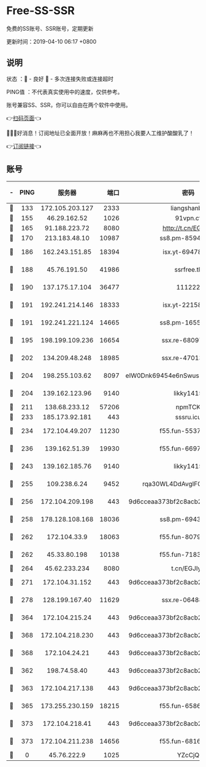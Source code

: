 # Free-SS-SSR

免费的SS账号、SSR账号，定期更新

更新时间：2019-04-10 06:17 +0800

## 说明

状态     ：🙂 - 良好 🙁 - 多次连接失败或连接超时

PING值   ：不代表真实使用中的速度，仅供参考。

账号兼容SS、SSR，你可以自由在两个软件中使用。

👉[扫码页面](https://liesauer.github.io/Free-SS-SSR/)👈

🎉🎉🎉好消息！订阅地址已全面开放！麻麻再也不用担心我要人工维护酸酸乳了！

👉[订阅链接](https://www.liesauer.net/yogurt/subscribe?ACCESS_TOKEN=DAYxR3mMaZAsaqUb)👈

## 账号

|-|PING|服务器|端口|密码|加密方式|区域|
|:----:|:----:|:-----:|-----:|:----:|:----:|:----:|
|🙂|133|172.105.203.127|2333|liangshanbo|chacha20|JP|
|🙂|155|46.29.162.52|1026|91vpn.cf|rc4-md5|RU|
|🙂|165|91.188.223.72|8080|http://t.cn/EGJIyrl|rc4-md5|RU|
|🙂|170|213.183.48.10|10987|ss8.pm-85945558|rc4-md5|RU|
|🙂|186|162.243.151.85|18394|isx.yt-69478283|aes-256-cfb|US|
|🙂|188|45.76.191.50|41986|ssrfree.tk|aes-256-cfb|SG|
|🙂|190|137.175.17.104|36477|111222|aes-256-cfb|US|
|🙂|191|192.241.214.146|18333|isx.yt-22158602|aes-256-cfb|US|
|🙂|191|192.241.221.124|14665|ss8.pm-16551293|aes-256-cfb|US|
|🙂|195|198.199.109.236|16654|ssx.re-68097353|aes-256-cfb|US|
|🙂|202|134.209.48.248|18985|ssx.re-47013228|aes-256-cfb|US|
|🙂|204|198.255.103.62|8097|eIW0Dnk69454e6nSwuspv9DmS201tQ0D|aes-256-cfb|US|
|🙂|204|139.162.123.96|9140|likky1415|aes-256-cfb|JP|
|🙂|211|138.68.233.12|57206|npmTCK|rc4-md5|US|
|🙂|233|185.173.92.181|443|sssru.icu|rc4-md5|RU|
|🙂|234|172.104.49.207|11230|f55.fun-55376694|aes-256-cfb|SG|
|🙂|236|139.162.51.39|19930|f55.fun-66971513|aes-256-cfb|SG|
|🙂|243|139.162.185.76|9140|likky1415|aes-256-cfb|DE|
|🙂|255|109.238.6.24|9452|rqa30WL4DdAvgIFG6Fs3znzTa|aes-256-cfb|FR|
|🙂|256|172.104.209.198|443|9d6cceaa373bf2c8acb22e60b6a58be6|aes-256-cfb|US|
|🙂|258|178.128.108.168|18036|ss8.pm-69431986|aes-256-cfb|SG|
|🙂|262|172.104.33.9|18063|f55.fun-80790532|aes-256-cfb|SG|
|🙂|262|45.33.80.198|10138|f55.fun-71830564|aes-256-cfb|US|
|🙂|264|45.62.233.234|8080|t.cn/EGJIyrl|rc4-md5|CA|
|🙂|271|172.104.31.152|443|9d6cceaa373bf2c8acb22e60b6a58be6|aes-256-cfb|US|
|🙂|278|128.199.167.40|11629|ssx.re-06488107|aes-256-cfb|SG|
|🙂|364|172.104.215.24|443|9d6cceaa373bf2c8acb22e60b6a58be6|aes-256-cfb|US|
|🙂|368|172.104.218.230|443|9d6cceaa373bf2c8acb22e60b6a58be6|aes-256-cfb|US|
|🙂|368|172.104.24.21|443|9d6cceaa373bf2c8acb22e60b6a58be6|aes-256-cfb|US|
|🙂|362|198.74.58.40|443|9d6cceaa373bf2c8acb22e60b6a58be6|aes-256-cfb|US|
|🙂|363|172.104.217.138|443|9d6cceaa373bf2c8acb22e60b6a58be6|aes-256-cfb|US|
|🙂|365|173.255.230.159|18215|f55.fun-65861599|aes-256-cfb|US|
|🙂|373|172.104.218.41|443|9d6cceaa373bf2c8acb22e60b6a58be6|aes-256-cfb|US|
|🙂|373|172.104.211.238|14656|f55.fun-68164944|aes-256-cfb|US|
|🙁|0|45.76.222.9|1025|YZcCjQ|rc4-md5|JP|
